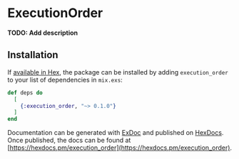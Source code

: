 # ExecutionOrder

**TODO: Add description**

## Installation

If [available in Hex](https://hex.pm/docs/publish), the package can be installed
by adding `execution_order` to your list of dependencies in `mix.exs`:

```elixir
def deps do
  [
    {:execution_order, "~> 0.1.0"}
  ]
end
```

Documentation can be generated with [ExDoc](https://github.com/elixir-lang/ex_doc)
and published on [HexDocs](https://hexdocs.pm). Once published, the docs can
be found at [https://hexdocs.pm/execution_order](https://hexdocs.pm/execution_order).

